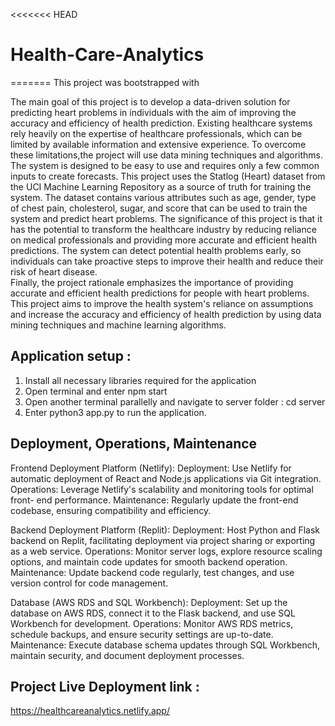 <<<<<<< HEAD
# Health-Care-Analytics

=======
This project was bootstrapped with

The main goal of this project is to develop a data-driven solution for predicting heart problems in individuals with the aim of improving the accuracy and efficiency of health prediction. Existing healthcare systems rely heavily on the expertise of healthcare professionals, which can be limited by available information and extensive experience. To overcome these limitations,the project will use data mining techniques and algorithms.<br />
The system is designed to be easy to use and requires only a few common inputs to create forecasts. This project uses the Statlog (Heart) dataset from the UCI Machine Learning Repository as a source of truth for training the system. The dataset contains various attributes such as age, gender, type of chest pain, cholesterol, sugar, and score that can be used to train the system and predict heart problems. The significance of this project is that it has the potential to transform the healthcare industry by reducing reliance on medical professionals and providing more accurate and efficient health predictions. The system can detect potential health problems early, so individuals can take proactive steps to improve their health and reduce their risk of heart disease.<br />
Finally, the project rationale emphasizes the importance of providing accurate and efficient health predictions for people with heart problems. This project aims to improve the health system's reliance on assumptions and increase the accuracy and efficiency of health prediction by using data mining techniques and machine learning algorithms.

## Application setup :

1. Install all necessary libraries required for the application
2. Open terminal and enter npm start
3. Open another terminal parallelly and navigate to server folder : cd server
4. Enter python3 app.py to run the application.


## Deployment, Operations, Maintenance

Frontend Deployment Platform (Netlify):
Deployment: Use Netlify for automatic deployment of React and Node.js applications via Git integration.
Operations: Leverage Netlify's scalability and monitoring tools for optimal front- end performance.
Maintenance: Regularly update the front-end codebase, ensuring compatibility and efficiency.

Backend Deployment Platform (Replit):
Deployment: Host Python and Flask backend on Replit, facilitating deployment via project sharing or exporting as a web service.
Operations: Monitor server logs, explore resource scaling options, and maintain code updates for smooth backend operation.
Maintenance: Update backend code regularly, test changes, and use version control for code management.

Database (AWS RDS and SQL Workbench):
Deployment: Set up the database on AWS RDS, connect it to the Flask backend, and use SQL Workbench for development.
Operations: Monitor AWS RDS metrics, schedule backups, and ensure security settings are up-to-date.
Maintenance: Execute database schema updates through SQL Workbench, maintain security, and document deployment processes.

## Project Live Deployment link : 
https://healthcareanalytics.netlify.app/


